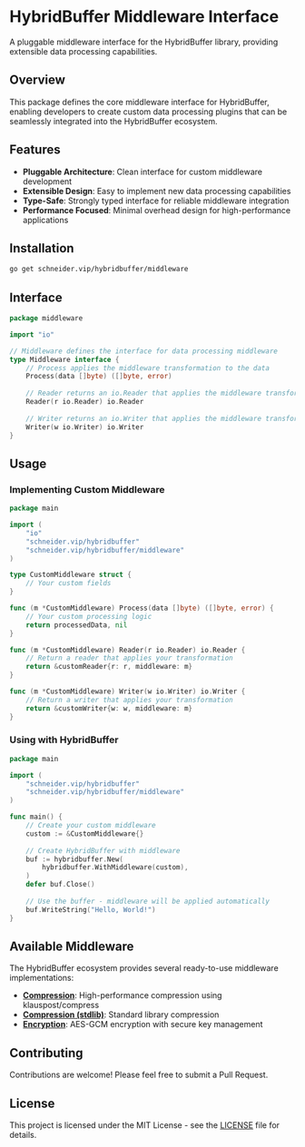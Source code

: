# HybridBuffer Middleware Interface

A pluggable middleware interface for the HybridBuffer library, providing extensible data processing capabilities.

## Overview

This package defines the core middleware interface for HybridBuffer, enabling developers to create custom data processing plugins that can be seamlessly integrated into the HybridBuffer ecosystem.

## Features

- **Pluggable Architecture**: Clean interface for custom middleware development
- **Extensible Design**: Easy to implement new data processing capabilities
- **Type-Safe**: Strongly typed interface for reliable middleware integration
- **Performance Focused**: Minimal overhead design for high-performance applications

## Installation

```bash
go get schneider.vip/hybridbuffer/middleware
```

## Interface

```go
package middleware

import "io"

// Middleware defines the interface for data processing middleware
type Middleware interface {
    // Process applies the middleware transformation to the data
    Process(data []byte) ([]byte, error)
    
    // Reader returns an io.Reader that applies the middleware transformation
    Reader(r io.Reader) io.Reader
    
    // Writer returns an io.Writer that applies the middleware transformation
    Writer(w io.Writer) io.Writer
}
```

## Usage

### Implementing Custom Middleware

```go
package main

import (
    "io"
    "schneider.vip/hybridbuffer"
    "schneider.vip/hybridbuffer/middleware"
)

type CustomMiddleware struct {
    // Your custom fields
}

func (m *CustomMiddleware) Process(data []byte) ([]byte, error) {
    // Your custom processing logic
    return processedData, nil
}

func (m *CustomMiddleware) Reader(r io.Reader) io.Reader {
    // Return a reader that applies your transformation
    return &customReader{r: r, middleware: m}
}

func (m *CustomMiddleware) Writer(w io.Writer) io.Writer {
    // Return a writer that applies your transformation
    return &customWriter{w: w, middleware: m}
}
```

### Using with HybridBuffer

```go
package main

import (
    "schneider.vip/hybridbuffer"
    "schneider.vip/hybridbuffer/middleware"
)

func main() {
    // Create your custom middleware
    custom := &CustomMiddleware{}
    
    // Create HybridBuffer with middleware
    buf := hybridbuffer.New(
        hybridbuffer.WithMiddleware(custom),
    )
    defer buf.Close()
    
    // Use the buffer - middleware will be applied automatically
    buf.WriteString("Hello, World!")
}
```

## Available Middleware

The HybridBuffer ecosystem provides several ready-to-use middleware implementations:

- **[Compression](../hybridbuffer-middleware-compression)**: High-performance compression using klauspost/compress
- **[Compression (stdlib)](../hybridbuffer-middleware-compressionstdlib)**: Standard library compression
- **[Encryption](../hybridbuffer-middleware-encryption)**: AES-GCM encryption with secure key management

## Contributing

Contributions are welcome! Please feel free to submit a Pull Request.

## License

This project is licensed under the MIT License - see the [LICENSE](LICENSE) file for details.